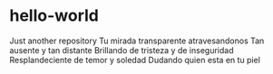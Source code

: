 # hello-world
Just another repository
Tu mirada transparente atravesandonos
Tan ausente y tan distante
Brillando de tristeza y de inseguridad
Resplandeciente de temor y soledad
Dudando quien esta en tu piel

